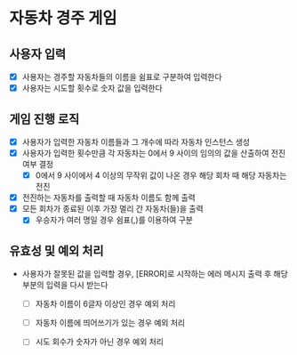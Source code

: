 # 자동차 경주 게임

## 사용자 입력

- [x] 사용자는 경주할 자동차들의 이름을 쉼표로 구분하여 입력한다
- [x] 사용자는 시도할 횟수로 숫자 값을 입력한다

## 게임 진행 로직

- [x] 사용자가 입력한 자동차 이름들과 그 개수에 따라 자동차 인스턴스 생성
- [x] 사용자가 입력한 횟수만큼 각 자동차는 0에서 9 사이의 임의의 값을 산출하여 전진 여부 결정
  - [x] 0에서 9 사이에서 4 이상의 무작위 값이 나온 경우 해당 회차 때 해당 자동차는 전진
- [x] 전진하는 자동차를 출력할 때 자동차 이름도 함께 출력
- [x] 모든 회차가 종료된 이후 가장 멀리 간 자동차(들)을 출력
  - [x] 우승자가 여러 명일 경우 쉼표(,)를 이용하여 구분

## 유효성 및 예외 처리
- 사용자가 잘못된 값을 입력할 경우, [ERROR]로 시작하는 에러 메시지 출력 후 해당 부분의 입력을 다시 받는다
  - [ ] 자동차 이름이 6글자 이상인 경우 예외 처리 
  - [ ] 자동차 이름에 띄어쓰기가 있는 경우 예외 처리
  - [ ] 시도 회수가 숫자가 아닌 경우 예외 처리
  